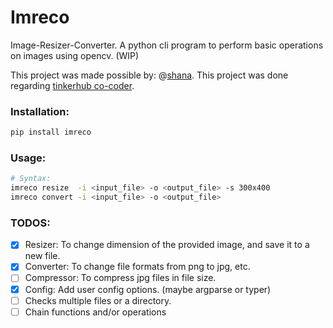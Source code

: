 # Imreco

Image-Resizer-Converter.
A python cli program to perform basic operations on images using opencv. (WIP)

This project was made possible by: @[shana](https://github.com/Shanayasmin).
This project was done regarding [tinkerhub co-coder](https://tinkerhub.org/).

### Installation:
```python
pip install imreco
```

### Usage:
```sh
# Syntax:
imreco resize  -i <input_file> -o <output_file> -s 300x400
imreco convert -i <input_file> -o <output_file> 
```

### TODOS:
- [x] Resizer: To change dimension of the provided image, and save it to a new file.
- [x] Converter: To change file formats from png to jpg, etc.
- [ ] Compressor: To compress jpg files in file size.
- [x] Config: Add user config options. (maybe argparse or typer)
- [ ] Checks multiple files or a directory.
- [ ] Chain functions and/or operations
